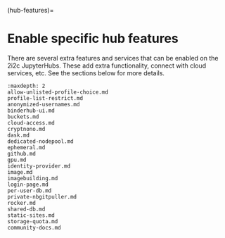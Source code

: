 (hub-features)=
# Enable specific hub features

There are several extra features and services that can be enabled on the 2i2c JupyterHubs.
These add extra functionality, connect with cloud services, etc.
See the sections below for more details.

```{toctree}
:maxdepth: 2
allow-unlisted-profile-choice.md
profile-list-restrict.md
anonymized-usernames.md
binderhub-ui.md
buckets.md
cloud-access.md
cryptnono.md
dask.md
dedicated-nodepool.md
ephemeral.md
github.md
gpu.md
identity-provider.md
image.md
imagebuilding.md
login-page.md
per-user-db.md
private-nbgitpuller.md
rocker.md
shared-db.md
static-sites.md
storage-quota.md
community-docs.md
```
